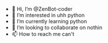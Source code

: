 - 👋 Hi, I’m @ZenBot-coder
- 👀 I’m interested in uhh python 
- 🌱 I’m currently learning python
- 💞️ I’m looking to collaborate on nothin
- 📫 How to reach me can't 

<!---
ZenBot-coder/ZenBot-coder is a ✨ special ✨ repository because its `README.md` (this file) appears on your GitHub profile.
You can click the Preview link to take a look at your changes.
--->
